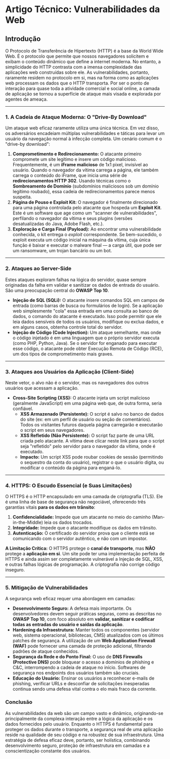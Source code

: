 # Artigo Técnico: Vulnerabilidades da Web 

## Introdução

O Protocolo de Transferência de Hipertexto (HTTP) é a base da World Wide Web. É o protocolo que permite que nossos navegadores solicitem e exibam o conteúdo dinâmico que define a internet moderna. No entanto, a simplicidade do HTTP contrasta com a imensa complexidade das aplicações web construídas sobre ele. As vulnerabilidades, portanto, raramente residem no protocolo em si, mas na forma como as aplicações web processam os dados que o HTTP transporta. Por ser o ponto de interação para quase toda a atividade comercial e social online, a camada de aplicação se tornou a superfície de ataque mais visada e explorada por agentes de ameaça.

---

### 1. A Cadeia de Ataque Moderna: O "Drive-By Download"

Um ataque web eficaz raramente utiliza uma única técnica. Em vez disso, os adversários encadeiam múltiplas vulnerabilidades e táticas para levar um usuário da navegação normal à infecção completa. Um cenário comum é o "drive-by download":

1.  **Comprometimento e Redirecionamento:** O atacante primeiro compromete um site legítimo e insere um código malicioso. Frequentemente, é um **iFrame malicioso** de 1x1 pixel, invisível ao usuário. Quando o navegador da vítima carrega a página, ele também carrega o conteúdo do iFrame, que inicia uma série de **redirecionamentos HTTP 302**. Usando técnicas como o **Sombreamento de Domínio** (subdomínios maliciosos sob um domínio legítimo roubado), essa cadeia de redirecionamentos parece menos suspeita.
2.  **Página de Pouso e Exploit Kit:** O navegador é finalmente direcionado para uma página controlada pelo atacante que hospeda um **Exploit Kit**. Este é um software que age como um "scanner de vulnerabilidades", perfilando o navegador da vítima e seus plugins (versões desatualizadas do Java, Adobe Flash, etc.).
3.  **Exploração e Carga Final (Payload):** Ao encontrar uma vulnerabilidade conhecida, o kit entrega o *exploit* correspondente. Se bem-sucedido, o exploit executa um código inicial na máquina da vítima, cuja única função é baixar e executar o malware final — a carga útil, que pode ser um ransomware, um trojan bancário ou um bot.

---

### 2. Ataques ao Server-Side

Estes ataques exploram falhas na lógica do servidor, quase sempre originadas da falha em validar e sanitizar os dados de entrada do usuário. São uma preocupação central do **OWASP Top 10**.

* **Injeção de SQL (SQLi):** O atacante insere comandos SQL em campos de entrada (como barras de busca ou formulários de login). Se a aplicação web simplesmente "cola" essa entrada em uma consulta ao banco de dados, o comando do atacante é executado. Isso pode permitir que ele leia dados sensíveis de todos os usuários, modifique ou exclua dados, e em alguns casos, obtenha controle total do servidor.
* **Injeção de Código (Code Injection):** Um ataque semelhante, mas onde o código injetado é em uma linguagem que o próprio servidor executa (como PHP, Python, Java). Se o servidor for enganado para executar esse código, o atacante pode obter Execução Remota de Código (RCE), um dos tipos de comprometimento mais graves.

---

### 3. Ataques aos Usuários da Aplicação (Client-Side)

Neste vetor, o alvo não é o servidor, mas os navegadores dos outros usuários que acessam a aplicação.

* **Cross-Site Scripting (XSS):** O atacante injeta um script malicioso (geralmente JavaScript) em uma página web que, de outra forma, seria confiável.
    * **XSS Armazenado (Persistente):** O script é salvo no banco de dados do site (ex: em um perfil de usuário ou seção de comentários). Todos os visitantes futuros daquela página carregarão e executarão o script em seus navegadores.
    * **XSS Refletido (Não Persistente):** O script faz parte de uma URL criada pelo atacante. A vítima deve clicar neste link para que o script seja "refletido" pelo servidor para o navegador da vítima, onde é executado.
    * **Impacto:** Um script XSS pode roubar cookies de sessão (permitindo o sequestro da conta do usuário), registrar o que o usuário digita, ou modificar o conteúdo da página para enganá-lo.

---

### 4. HTTPS: O Escudo Essencial (e Suas Limitações)

O HTTPS é o HTTP encapsulado em uma camada de criptografia (TLS). Ele é uma linha de base de segurança não negociável, oferecendo três garantias vitais **para os dados em trânsito**:

1.  **Confidencialidade:** Impede que um atacante no meio do caminho (Man-in-the-Middle) leia os dados trocados.
2.  **Integridade:** Impede que o atacante modifique os dados em trânsito.
3.  **Autenticação:** O certificado do servidor prova que o cliente está se comunicando com o servidor autêntico, e não com um impostor.

**A Limitação Crítica:** O HTTPS protege o **canal de transporte**, mas **NÃO** protege a **aplicação em si**. Um site pode ter uma implementação perfeita de HTTPS e ainda assim ser completamente vulnerável a Injeção de SQL, XSS, e outras falhas lógicas de programação. A criptografia não corrige código inseguro.

---

### 5. Mitigação de Vulnerabilidades

A segurança web eficaz requer uma abordagem em camadas:

* **Desenvolvimento Seguro:** A defesa mais importante. Os desenvolvedores devem seguir práticas seguras, como as descritas no **OWASP Top 10**, com foco absoluto em **validar, sanitizar e codificar todas as entradas do usuário e saídas da aplicação**.
* **Hardening da Infraestrutura:** Manter todos os componentes (servidor web, sistema operacional, bibliotecas, CMS) atualizados com os últimos patches de segurança. A utilização de um **Web Application Firewall (WAF)** pode fornecer uma camada de proteção adicional, filtrando padrões de ataque conhecidos.
* **Segurança da Rede e do Ponto Final:** O uso de **DNS Firewalls (Protective DNS)** pode bloquear o acesso a domínios de phishing e C&C, interrompendo a cadeia de ataque no início. Softwares de segurança nos endpoints dos usuários também são cruciais.
* **Educação do Usuário:** Ensinar os usuários a reconhecer e-mails de phishing, verificar URLs e desconfiar de solicitações inesperadas continua sendo uma defesa vital contra o elo mais fraco da corrente.

### Conclusão

As vulnerabilidades da web são um campo vasto e dinâmico, originando-se principalmente da complexa interação entre a lógica da aplicação e os dados fornecidos pelo usuário. Enquanto o HTTPS é fundamental para proteger os dados durante o transporte, a segurança real de uma aplicação reside na qualidade de seu código e na robustez de sua infraestrutura. Uma estratégia de defesa eficaz deve, portanto, ser holística, combinando desenvolvimento seguro, proteção de infraestrutura em camadas e a conscientização constante dos usuários.